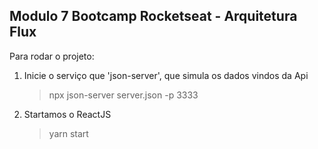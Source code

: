 ## Modulo 7 Bootcamp Rocketseat - Arquitetura Flux

Para rodar o projeto:

1. Inicie o serviço que 'json-server', que simula os dados vindos da Api
   > npx json-server server.json -p 3333
2. Startamos o ReactJS
   > yarn start
